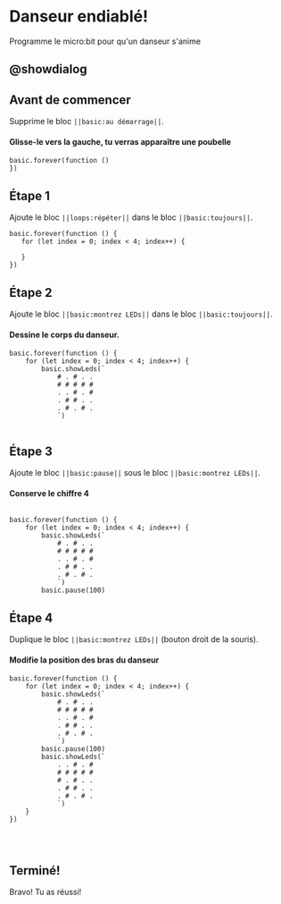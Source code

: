 # Danseur endiablé!

Programme le micro:bit pour qu'un danseur s'anime

## @showdialog
## Avant de commencer
Supprime le bloc ``||basic:au démarrage||``.
#### Glisse-le vers la gauche, tu verras apparaître une poubelle

```blocks
basic.forever(function ()
})
```

## Étape 1

Ajoute le bloc ``||loops:répéter||`` dans le bloc ``||basic:toujours||``.

 ```blocks
basic.forever(function () {
    for (let index = 0; index < 4; index++) {

    }
})
```
## Étape 2

Ajoute le bloc ``||basic:montrez LEDs||`` dans le bloc ``||basic:toujours||``.
#### Dessine le corps du danseur.

```blocks
basic.forever(function () {
    for (let index = 0; index < 4; index++) {
        basic.showLeds(`
            # . # . .
            # # # # #
            . . # . #
            . # # . .
            . # . # .
            `)


```

## Étape 3

Ajoute le bloc ``||basic:pause||`` sous le bloc ``||basic:montrez LEDs||``.
#### Conserve le chiffre 4

```blocks

basic.forever(function () {
    for (let index = 0; index < 4; index++) {
        basic.showLeds(`
            # . # . .
            # # # # #
            . . # . #
            . # # . .
            . # . # .
            `)
        basic.pause(100)

```

## Étape 4

Duplique le bloc ``||basic:montrez LEDs||`` (bouton droit de la souris).
#### Modifie la position des bras du danseur

```blocks
basic.forever(function () {
    for (let index = 0; index < 4; index++) {
        basic.showLeds(`
            # . # . .
            # # # # #
            . . # . #
            . # # . .
            . # . # .
            `)
        basic.pause(100)
        basic.showLeds(`
            . . # . #
            # # # # #
            # . # . .
            . # # . .
            . # . # .
            `)
    }
})


   

```

## Terminé! 

Bravo! Tu as réussi!